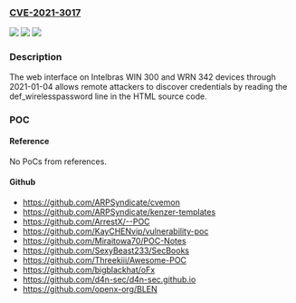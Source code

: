 ### [CVE-2021-3017](https://cve.mitre.org/cgi-bin/cvename.cgi?name=CVE-2021-3017)
![](https://img.shields.io/static/v1?label=Product&message=n%2Fa&color=blue)
![](https://img.shields.io/static/v1?label=Version&message=n%2Fa&color=blue)
![](https://img.shields.io/static/v1?label=Vulnerability&message=n%2Fa&color=brighgreen)

### Description

The web interface on Intelbras WIN 300 and WRN 342 devices through 2021-01-04 allows remote attackers to discover credentials by reading the def_wirelesspassword line in the HTML source code.

### POC

#### Reference
No PoCs from references.

#### Github
- https://github.com/ARPSyndicate/cvemon
- https://github.com/ARPSyndicate/kenzer-templates
- https://github.com/ArrestX/--POC
- https://github.com/KayCHENvip/vulnerability-poc
- https://github.com/Miraitowa70/POC-Notes
- https://github.com/SexyBeast233/SecBooks
- https://github.com/Threekiii/Awesome-POC
- https://github.com/bigblackhat/oFx
- https://github.com/d4n-sec/d4n-sec.github.io
- https://github.com/openx-org/BLEN

